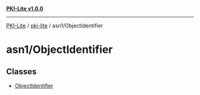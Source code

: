 [**PKI-Lite v1.0.0**](../../../README.md)

---

[PKI-Lite](../../../README.md) / [pki-lite](../../README.md) / asn1/ObjectIdentifier

# asn1/ObjectIdentifier

## Classes

- [ObjectIdentifier](classes/ObjectIdentifier.md)
